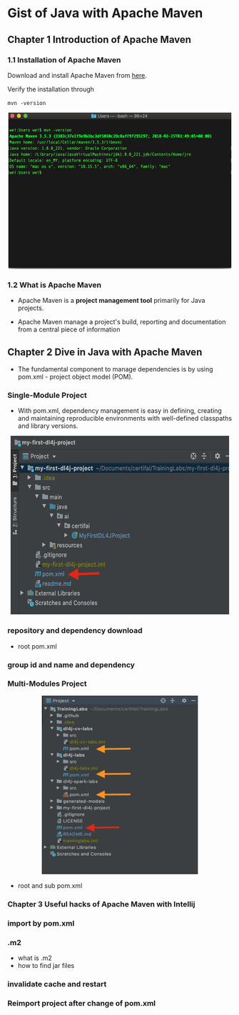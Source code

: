 # Gist of Java with Apache Maven

## Chapter 1 Introduction of Apache Maven

### 1.1 Installation of Apache Maven 

Download and install Apache Maven from [here](https://maven.apache.org/download.cgi).  

Verify the installation through 
```
mvn -version
```
<p align="center">
  <img width="500" height="350" src="metadata/maven_0.png">
</p>  

### 1.2 What is Apache Maven

- Apache Maven is a **project management tool** primarily for Java projects. 



- Apache Maven manage a project's build, reporting and documentation from a central piece of information 


## Chapter 2 Dive in Java with Apache Maven

- The fundamental component to manage dependencies is by using pom.xml - project object model (POM). 

### Single-Module Project

- With pom.xml, dependency management is easy in defining, creating and maintaining reproducible environments with well-defined classpaths and library versions.

<p align="center">
  <img width="490" height="400" src="metadata/pom_1.png">
</p>  

### repository and dependency download

- root pom.xml


### group id and name and dependency


### Multi-Modules Project

<p align="center">
  <img width="350" height="400" src="metadata/pom_2.png">
</p>  


  - root and sub pom.xml
  
### Chapter 3 Useful hacks of Apache Maven with Intellij


### import by pom.xml

### .m2

- what is .m2
- how to find jar files

### invalidate cache and restart

### Reimport project after change of pom.xml

  
